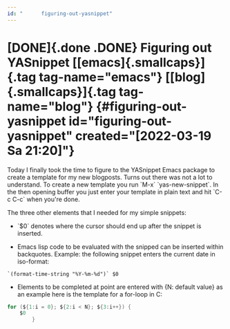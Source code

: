 ```yaml
---
id: "      figuring-out-yasnippet"
---
```


[DONE]{.done .DONE} Figuring out YASnippet [[emacs]{.smallcaps}]{.tag tag-name="emacs"} [[blog]{.smallcaps}]{.tag tag-name="blog"} {#figuring-out-yasnippet id="figuring-out-yasnippet" created="[2022-03-19 Sa 21:20]"}
==================================================================================================================================

Today I finally took the time to figure to the YASnippet Emacs package
to create a template for my new blogposts. Turns out there was not a lot
to understand. To create a new template you run \`M-x\`
\`yas-new-snippet\`. In the then opening buffer you just enter your
template in plain text and hit \`C-c C-c\` when you\'re done.

The three other elements that I needed for my simple snippets:

-   \`\$0\` denotes where the cursor should end up after the snippet is
    inserted.

-   Emacs lisp code to be evaluated with the snipped can be inserted
    within backquotes. Example: the following snippet enters the current
    date in iso-format:

``` {.commonlisp org-language="emacs-lisp" tangle="yes"}
`(format-time-string "%Y-%m-%d")` $0
```

-   Elements to be completed at point are entered with {N: default
    value} as an example here is the template for a for-loop in C:

``` {.c tangle="yes"}
for (${1:i = 0}; ${2:i < N}; ${3:i++}) {
    $0
        }
```
